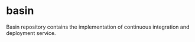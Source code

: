 basin
=====

Basin repository contains the implementation of continuous integration and deployment service.
